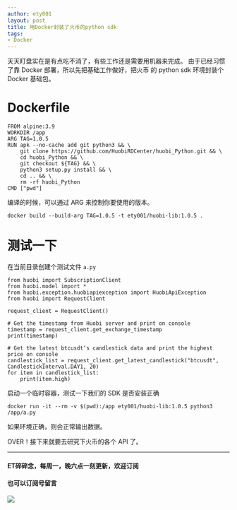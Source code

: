 ```yaml
---
author: ety001
layout: post
title: 用Docker封装了火币的python sdk
tags:
- Docker
---
```


天天盯盘实在是有点吃不消了，有些工作还是需要用机器来完成。
由于已经习惯了靠 Docker 部署，所以先把基础工作做好，把火币
的 python sdk 环境封装个 Docker 基础包。

# Dockerfile
```
FROM alpine:3.9
WORKDIR /app
ARG TAG=1.0.5
RUN apk --no-cache add git python3 && \
    git clone https://github.com/HuobiRDCenter/huobi_Python.git && \
    cd huobi_Python && \
    git checkout ${TAG} && \
    python3 setup.py install && \
    cd .. && \
    rm -rf huobi_Python
CMD ["pwd"]
```

编译的时候，可以通过 ARG 来控制你要使用的版本。

```
docker build --build-arg TAG=1.0.5 -t ety001/huobi-lib:1.0.5 .
```

# 测试一下
在当前目录创建个测试文件 `a.py`
```
from huobi import SubscriptionClient
from huobi.model import *
from huobi.exception.huobiapiexception import HuobiApiException
from huobi import RequestClient

request_client = RequestClient()

# Get the timestamp from Huobi server and print on console
timestamp = request_client.get_exchange_timestamp
print(timestamp)

# Get the latest btcusdt‘s candlestick data and print the highest price on console
candlestick_list = request_client.get_latest_candlestick("btcusdt", CandlestickInterval.DAY1, 20)
for item in candlestick_list:
    print(item.high)
```

启动一个临时容器，测试一下我们的 SDK 是否安装正确

```
docker run -it --rm -v $(pwd):/app ety001/huobi-lib:1.0.5 python3 /app/a.py
```

如果环境正确，则会正常输出数据。

OVER！接下来就要去研究下火币的各个 API 了。

---
#### ET碎碎念，每周一，晚六点一刻更新，欢迎订阅
#### 也可以订阅号留言
![](/img/wechat-subscribe.jpg)
